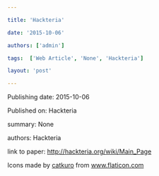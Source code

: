 ---
title: 'Hackteria'
date: '2015-10-06'
authors: ['admin']
tags:  ['Web Article', 'None', 'Hackteria']
layout: 'post'
---
Publishing date: 2015-10-06

Published on: Hackteria

summary: None

authors: Hackteria

link to paper: http://hackteria.org/wiki/Main_Page

Icons made by <a href="https://www.flaticon.com/free-icon/bookshelves_3576884" title="catkuro">catkuro</a> from <a href="https://www.flaticon.com/" title="Flaticon"> www.flaticon.com</a>